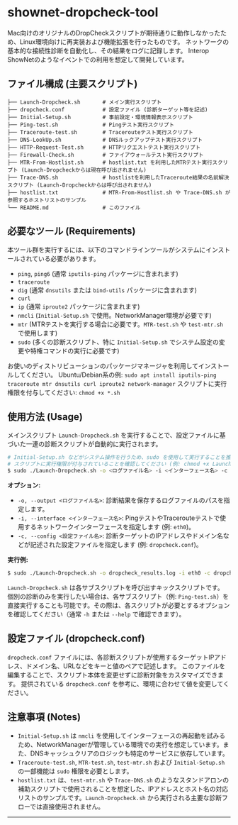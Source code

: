 # shownet-dropcheck-tool

Mac向けのオリジナルのDropCheckスクリプトが期待通りに動作しなかったため、Linux環境向けに再実装および機能拡張を行ったものです。
ネットワークの基本的な接続性診断を自動化し、その結果をログに記録します。
Interop ShowNetのようなイベントでの利用を想定して開発しています。

## ファイル構成 (主要スクリプト)

```text
├── Launch-Dropcheck.sh       # メイン実行スクリプト
├── dropcheck.conf            # 設定ファイル (診断ターゲット等を記述)
├── Initial-Setup.sh          # 事前設定・環境情報表示スクリプト
├── Ping-test.sh              # Pingテスト実行スクリプト
├── Traceroute-test.sh        # Tracerouteテスト実行スクリプト
├── DNS-LookUp.sh             # DNSルックアップテスト実行スクリプト
├── HTTP-Request-Test.sh      # HTTPリクエストテスト実行スクリプト
├── Firewall-Check.sh         # ファイアウォールテスト実行スクリプト
├── MTR-From-Hostlist.sh      # hostlist.txt を利用したMTRテスト実行スクリプト (Launch-Dropcheckからは現在呼び出されません)
├── Trace-DNS.sh              # hostlistを利用したTraceroute結果の名前解決スクリプト (Launch-Dropcheckからは呼び出されません)
├── hostlist.txt              # MTR-From-Hostlist.sh や Trace-DNS.sh が参照するホストリストのサンプル
└── README.md                 # このファイル

```

## 必要なツール (Requirements)

本ツール群を実行するには、以下のコマンドラインツールがシステムにインストールされている必要があります。

- `ping`, `ping6` (通常 `iputils-ping` パッケージに含まれます)
- `traceroute`
- `dig` (通常 `dnsutils` または `bind-utils` パッケージに含まれます)
- `curl`
- `ip` (通常 `iproute2` パッケージに含まれます)
- `nmcli` (`Initial-Setup.sh` で使用。NetworkManager環境が必要です)
- `mtr`
  (MTRテストを実行する場合に必要です。`MTR-test.sh` や `test-mtr.sh` で使用します)
- `sudo` (多くの診断スクリプト、特に `Initial-Setup.sh` でシステム設定の変更や特権コマンドの実行に必要です)

お使いのディストリビューションのパッケージマネージャを利用してインストールしてください。
Ubuntu/Debian系の例: `sudo apt install iputils-ping traceroute mtr dnsutils curl iproute2 network-manager`
スクリプトに実行権限を付与してください: `chmod +x *.sh`

## 使用方法 (Usage)

メインスクリプト `Launch-Dropcheck.sh` を実行することで、設定ファイルに基づいた一連の診断スクリプトが自動的に実行されます。

```bash
# Initial-Setup.sh などがシステム操作を行うため、sudo を使用して実行することを推奨します。
# スクリプトに実行権限が付与されていることを確認してください (例: chmod +x Launch-Dropcheck.sh)。
$ sudo ./Launch-Dropcheck.sh -o <ログファイル名> -i <インターフェース名> -c <設定ファイル名>

```

**オプション:**

- `-o, --output <ログファイル名>`: 診断結果を保存するログファイルのパスを指定します。
- `-i, --interface <インターフェース名>`: PingテストやTracerouteテストで使用するネットワークインターフェースを指定します (例: `eth0`)。
- `-c, --config <設定ファイル名>`: 診断ターゲットのIPアドレスやドメイン名などが記述された設定ファイルを指定します (例: `dropcheck.conf`)。

**実行例:**

```bash
$ sudo ./Launch-Dropcheck.sh -o dropcheck_results.log -i eth0 -c dropcheck.conf
```

`Launch-Dropcheck.sh` は各サブスクリプトを呼び出すキックスクリプトです。
個別の診断のみを実行したい場合は、各サブスクリプト（例: `Ping-test.sh`）を直接実行することも可能です。その際は、各スクリプトが必要とするオプションを確認してください（通常 `-h` または `--help` で確認できます）。

## 設定ファイル (dropcheck.conf)

`dropcheck.conf` ファイルには、各診断スクリプトが使用するターゲットIPアドレス、ドメイン名、URLなどをキーと値のペアで記述します。
このファイルを編集することで、スクリプト本体を変更せずに診断対象をカスタマイズできます。
提供されている `dropcheck.conf` を参考に、環境に合わせて値を変更してください。

## 注意事項 (Notes)

- `Initial-Setup.sh` は `nmcli` を使用してインターフェースの再起動を試みるため、NetworkManagerが管理している環境での実行を想定しています。また、DNSキャッシュクリアのロジックも特定のサービスに依存しています。
- `Traceroute-test.sh`, `MTR-test.sh`, `test-mtr.sh` および `Initial-Setup.sh` の一部機能は `sudo` 権限を必要とします。
- `hostlist.txt` は、`test-mtr.sh` や `Trace-DNS.sh` のようなスタンドアロンの補助スクリプトで使用されることを想定した、IPアドレスとホスト名の対応リストのサンプルです。`Launch-Dropcheck.sh` から実行される主要な診断フローでは直接使用されません。

---
